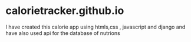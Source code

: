 # calorietracker.github.io
I have created this calorie app using htmls,css , javascript and django and have also used api for the database of nutrions 
